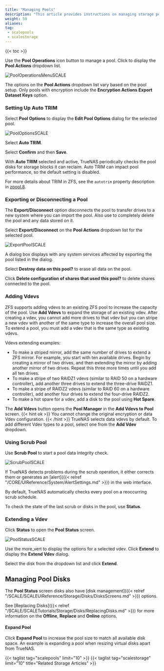 ```yaml
---
title: "Managing Pools"
description: "This article provides instructions on managing storage pools in TrueNAS SCALE."
weight: 50
aliases: 
tag: 
 - scalepools
 - scalestorage
---
```



{{< toc >}}


Use the **Pool Operations** <span class="iconify" data-icon="mdi:database-cog"></span> icon button to manage a pool. Click to display the **Pool Actions** dropdown list.

![PoolOperationsMenuSCALE](/images/SCALE/PoolOperationsMenuSCALE.png "Pool Operations Menu")

The options on the **Pool Actions** dropdown list vary based on the pool setup. Only pools with encryption include the **Encryption Actions** **Export Dataset Keys** option. 

### Setting Up Auto TRIM

Select **Pool Options** to display the **Edit Pool Options** dialog for the selected pool.

![PoolOptionsSCALE](/images/SCALE/PoolOptionsSCALE.png "Pool Options")

Select **Auto TRIM**. 

Select **Confirm** and then **Save**.

With **Auto TRIM** selected and active, TrueNAS periodically checks the pool disks for storage blocks it can reclaim. Auto TRIM can impact pool performance, so the default setting is disabled. 

For more details about TRIM in ZFS, see the `autotrim` property description in [zpool.8](https://zfsonlinux.org/manpages/0.8.1/man8/zpool.8.html).

### Exporting or Disconnecting a Pool

The **Export/Disconnect** option disconnects the pool to transfer drives to a new system where you can import the pool. Also use to completely delete the pool and any data stored on it. 

Select **Export/Disconnect** on the **Pool Actions** dropdown list for the selected pool.

![ExportPoolSCALE](/images/SCALE/ExportPoolSCALE.png "Pool Export")

A dialog box displays with any system services affected by exporting the pool listed in the dialog.

Select **Destroy data on this pool?** to erase all data on the pool. 

Click **Delete configuration of shares that used this pool?** to delete shares connected to the pool.

### Adding Vdevs

ZFS supports adding vdevs to an existing ZFS pool to increase the capacity of the pool. 
Use **Add Vdevs** to expand the storage of an existing vdev.
After creating a vdev, you cannot add more drives to that vdev but you can stripe a new vdev with another of the same type to increase the overall pool size. 
To extend a pool, you must add a vdev that is the same type as existing vdevs.

Vdevs extending examples:

* To make a striped mirror, add the same number of drives to extend a ZFS mirror. 
  For example, you start with ten available drives. Begin by creating a mirror of two drives, and then extending the mirror by adding another mirror of two drives. Repeat this three more times until you add all ten drives.
* To make a stripe of two RAIDZ1 vdevs (similar to RAID 50 on a hardware controller), add another three drives to extend the three-drive RAIDZ1.
* To make a stripe of RAIDZ2 vdevs (similar to RAID 60 on a hardware controller), add another four drives to extend the four-drive RAIDZ2.
* To make a hot spare for a vdev, add a disk to the pool using **Hot Spare**.

The **Add Vdevs** button opens the **Pool Manager** in the **Add Vdevs to Pool** screen. 
{{< hint ok >}}
You cannot change the original encryption or data Vdev configuration.
{{< /hint >}}
TrueNAS selects data vdevs by default. To add different Vdev types to a pool, select one from the **Add Vdev** dropdown.

### Using Scrub Pool

Use **Scrub Pool** to start a pool data integrity check.

![ScrubPoolSCALE](/images/SCALE/ScrubPoolSCALE.png "Scrub Pool")

If TrueNAS detects problems during the scrub operation, it either corrects them or generates an [alert]({{< relref "/CORE/UIReference/System/AlertSettings.md" >}}) in the web interface.

By default, TrueNAS automatically checks every pool on a reoccurring scrub schedule.

To check the state of the last scrub or disks in the pool, use **Status**.

### Extending a Vdev

Click **Status** to open the **Pool Status** screen.

![PoolStatusSCALE](/images/SCALE/PoolStatusSCALE.png "Pool Status")

Use the <span class="material-icons">more_vert</span> to display the options for a selected vdev. 
Click **Extend** to display the **Extend Vdev** dialog. 

Select the disk from the dropdown list and click **Extend**.

## Managing Pool Disks

The **Pool Status** screen disks also have [disk management]({{< relref "/SCALE/SCALEUIReference/Storage/Disks/DisksScreens.md" >}}) options.

See [Replacing Disks]({{< relref "/SCALE/SCALETutorials/Storage/Disks/ReplacingDisks.md" >}}) for more information on the **Offline**, **Replace** and **Online** options.

#### Expand Pool

Click **Expand Pool** to increase the pool size to match all available disk space. An example is expanding a pool when resizing virtual disks apart from TrueNAS.

{{< taglist tag="scalepools" limit="10" >}}
{{< taglist tag="scalestorage" limit="10" title="Related Storage Articles" >}}